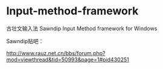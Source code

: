 Input-method-framework
======================

古壮文输入法 Sawndip Input Method framework for Windows

Sawndip贴吧：

http://www.rauz.net.cn/bbs/forum.php?mod=viewthread&tid=50993&page=1#pid430251
